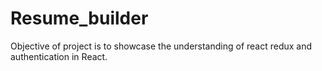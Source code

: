 # Resume_builder
Objective of project is to showcase the understanding of react redux and authentication  in React.

